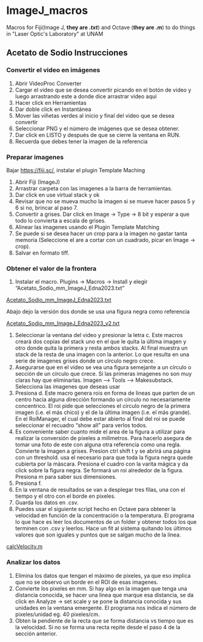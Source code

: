 # ImageJ_macros 
Macros for Fiji(Image J, **they are *.txt***) and Octave (**they are *.m***) to do things in "Laser Optic's Laboratory" at UNAM

## Acetato de Sodio Instrucciones
### Convertir el video en imágenes

1. Abrir VideoProc Converter
2. Cargar el video que se desea convertir picando en el botón de video y luego arrastrando este a donde dice arrastrar video aquí
3. Hacer click en Herramientas
4. Dar doble click en Instantánea
5. Mover las viñetas verdes al inicio y final del video que se desea convertir
6. Seleccionar PNG y el número de imágenes que se desea obtener.
7. Dar click en LISTO y después de que se cierre la ventana en RUN. 
8. Recuerda que debes tener la imagen de la referencia

### Preparar imagenes

Bajar https://fiji.sc/, instalar el plugin Template Maching

1. Abrir Fiji (ImageJ)
2. Arrastrar carpeta con las imagenes a la barra de herramientas.
3. Dar click en use virtual stack y ok
4. Revisar que no se mueva mucho la imagen si se mueve hacer pasos 5 y 6 si no, brincar al paso 7.
5. Convertir a grises. Dar click en Image → Type → 8 bit y esperar a que todo lo convierta a escala de grises.
6. Alinear las imagenes usando el Plugin Template Matching
7. Se puede si se desea hacer un crop para a la imagen no gastar tanta memoria (Seleccione el are a cortar con un cuadrado, picar en Image → crop).
8. Salvar en formato tiff.

### Obtener el valor de la frontera

1. Instalar el macro. Plugins → Macros → Install y elegir “Acetato_Sodio_mm_ImageJ_Edna2023.txt”

[Acetato_Sodio_mm_ImageJ_Edna2023.txt](https://s3-us-west-2.amazonaws.com/secure.notion-static.com/0415a1eb-4839-4c80-8302-a7c8acfa039d/Acetato_Sodio_mm_ImageJ_Edna2023.txt)

Abajo dejo la versión dos donde se usa una figura negra como referencia

[Acetato_Sodio_mm_ImageJ_Edna2023_v2.txt](https://s3-us-west-2.amazonaws.com/secure.notion-static.com/fcb64776-7d09-43e0-93ef-c04a946d2529/Acetato_Sodio_mm_ImageJ_Edna2023_v2.txt)

1. Seleccionar la ventana del video y presionar la letra c. Este macros creará dos copias del stack uno en el que le quita la última imagen y otro donde quita la primera y  resta ambos stacks. Al final muestra un stack de la resta de una imagen con la anterior. Lo que resulta en una serie de imagenes grises donde un círculo negro crece. 
2. Asegurarse que en el video se vea una figura semejante a un círculo o sección de un círculo que crece. Si las primeras imagenes no son muy claras hay que eliminarlas. Imagen —> Tools —> Makesubstack. Selecciona las imagenes que deseas usar
3. Presiona d. Este macro genera rois en forma de lineas que parten de un centro hacia alguna dirección formando un círculo no necesariamente concentrico. El roi pide que selecciones el circulo negro de la primera imagen (i.e. el más chico) y el de la última imagen (i.e. el más grande). En el RoiManager, el cual debe estar abierto al final del roi se puede seleccionar el recuadro “show all” para verlos todos.
4. Es conveniente saber cuanto mide el area de la figura a utilizar para realizar la conversión de pixeles a milìmetros. Para hacerlo asegura de tomar una foto de este con alguna otra referencia como una regla. Convierte la imagen a grises. Presion ctrl shift t y se abrirá una página con un threshold. usa el necesario para que toda la figura negra quede cubierta por la màscara. Presiona el cuadro con la varita mágica y da click sobre la figura negra. Se formará un roi alrededor de la figura. Presiona m para saber sus dimensiones.
5. Presiona f.
6. En la ventana de resultados se van a desplegar tres filas, una con el tiempo y el otro con el borde en pixeles.
7. Guarda los datos en .csv.
8. Puedes usar el siguiente script hecho en Octave para obtener la velocidad en función de la concentración o la temperatura. El programa lo que hace es leer los documentos de un folder y obtener todos los que terminen con .csv y leerlos. Hace un fit al sistema quitando los últimos valores que son iguales y puntos que se salgan mucho de la linea.

[calcVelocity.m](https://s3-us-west-2.amazonaws.com/secure.notion-static.com/568dc0f9-3af5-420a-8669-305b4191c5c4/calcVelocity.m)

### Analizar los datos

1.  Elimina los datos que tengan el máximo de pixeles, ya que eso implica que no se observo un borde en el ROI de esas imagenes.
2. Convierte los pixeles en mm. Si hay algo en la imagen que tenga una distancia conocida, se hacer una linea que marque esa distancia, se da click en Analyze → set scale y se pone la distancia conocida y sus unidades en la ventana emergente. El programa nos indica el número de pixeles/unidad eg. 40 pixeles/cm.
3. Obten la pendiente de la recta que se forma distancia vs tiempo que es la velocidad. Si no se forma una recta repite desde el paso 4 de la sección anterior.
